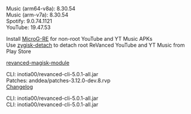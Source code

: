 Music (arm64-v8a): 8.30.54  
Music (arm-v7a): 8.30.54  
Spotify: 9.0.74.1121  
YouTube: 19.47.53  

Install [MicroG-RE](https://github.com/WSTxda/MicroG-RE/releases) for non-root YouTube and YT Music APKs  
Use [zygisk-detach](https://github.com/j-hc/zygisk-detach) to detach root ReVanced YouTube and YT Music from Play Store  

[revanced-magisk-module](https://github.com/MilimNavaDemonLord/revanced-magisk-module)
  
CLI: inotia00/revanced-cli-5.0.1-all.jar  
Patches: anddea/patches-3.12.0-dev.8.rvp  
[Changelog](https://github.com/anddea/revanced-patches/releases/tag/v3.12.0-dev.8)

CLI: inotia00/revanced-cli-5.0.1-all.jar  
CLI: inotia00/revanced-cli-5.0.1-all.jar    
